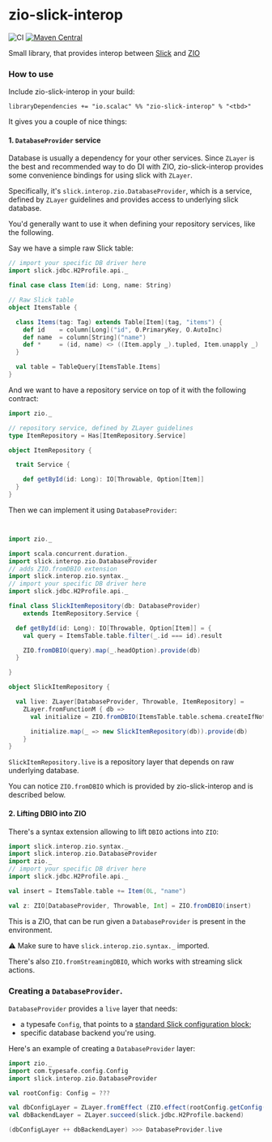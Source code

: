 # zio-slick-interop

![CI](https://github.com/ScalaConsultants/zio-slick-interop/workflows/Scala%20CI/badge.svg)
[![Maven Central](https://img.shields.io/maven-central/v/io.scalac/zio-slick-interop_2.13.svg)](https://github.com/ScalaConsultants/zio-slick-interop)

Small library, that provides interop between [Slick](http://scala-slick.org/) and [ZIO](https://zio.dev/)

### How to use

Include zio-slick-interop in your build:

```
libraryDependencies += "io.scalac" %% "zio-slick-interop" % "<tbd>"
```

It gives you a couple of nice things:

#### 1. `DatabaseProvider` service

Database is usually a dependency for your other services. Since `ZLayer` is the best and recommended way to do DI with ZIO, 
zio-slick-interop provides some convenience bindings for using slick with `ZLayer`.

Specifically, it's `slick.interop.zio.DatabaseProvider`, which is a service, defined by `ZLayer` guidelines and provides access to underlying slick database.

You'd generally want to use it when defining your repository services, like the following.

Say we have a simple raw Slick table:
```scala
// import your specific DB driver here
import slick.jdbc.H2Profile.api._

final case class Item(id: Long, name: String)

// Raw Slick table
object ItemsTable {

  class Items(tag: Tag) extends Table[Item](tag, "items") {
    def id    = column[Long]("id", O.PrimaryKey, O.AutoInc)
    def name  = column[String]("name")
    def *     = (id, name) <> ((Item.apply _).tupled, Item.unapply _)
  }

  val table = TableQuery[ItemsTable.Items]
}
```

And we want to have a repository service on top of it with the following contract:

```scala
import zio._

// repository service, defined by ZLayer guidelines
type ItemRepository = Has[ItemRepository.Service]

object ItemRepository {

  trait Service {

    def getById(id: Long): IO[Throwable, Option[Item]]
  }
}
```

Then we can implement it using `DatabaseProvider`:

```scala


import zio._

import scala.concurrent.duration._
import slick.interop.zio.DatabaseProvider
// adds ZIO.fromDBIO extension
import slick.interop.zio.syntax._
// import your specific DB driver here
import slick.jdbc.H2Profile.api._

final class SlickItemRepository(db: DatabaseProvider)
    extends ItemRepository.Service {

  def getById(id: Long): IO[Throwable, Option[Item]] = {
    val query = ItemsTable.table.filter(_.id === id).result

    ZIO.fromDBIO(query).map(_.headOption).provide(db)
  }

}

object SlickItemRepository {

  val live: ZLayer[DatabaseProvider, Throwable, ItemRepository] =
    ZLayer.fromFunctionM { db =>
      val initialize = ZIO.fromDBIO(ItemsTable.table.schema.createIfNotExists)

      initialize.map(_ => new SlickItemRepository(db)).provide(db)
    }
}
```
`SlickItemRepository.live` is a repository layer that depends on raw underlying database.

You can notice `ZIO.fromDBIO` which is provided by zio-slick-interop and is described below.

#### 2. Lifting DBIO into ZIO

There's a syntax extension allowing to lift `DBIO` actions into `ZIO`:

```scala
import slick.interop.zio.syntax._
import slick.interop.zio.DatabaseProvider
import zio._
// import your specific DB driver here
import slick.jdbc.H2Profile.api._

val insert = ItemsTable.table += Item(0L, "name")

val z: ZIO[DatabaseProvider, Throwable, Int] = ZIO.fromDBIO(insert)
```
This is a ZIO, that can be run given a `DatabaseProvider` is present in the environment.

⚠️ Make sure to have `slick.interop.zio.syntax._` imported.

There's also `ZIO.fromStreamingDBIO`, which works with streaming slick actions.

### Creating a `DatabaseProvider`.

`DatabaseProvider` provides a `live` layer that needs:

* a typesafe `Config`, that points to a [standard Slick configuration block](https://scala-slick.org/doc/3.3.2/api/index.html#slick.jdbc.JdbcBackend$DatabaseFactoryDef@forConfig(String,Config,Driver,ClassLoader):Database);
* specific database backend you're using.

Here's an example of creating a `DatabaseProvider` layer:

```scala
import zio._
import com.typesafe.config.Config
import slick.interop.zio.DatabaseProvider

val rootConfig: Config = ???

val dbConfigLayer = ZLayer.fromEffect (ZIO.effect(rootConfig.getConfig("db")))
val dbBackendLayer = ZLayer.succeed(slick.jdbc.H2Profile.backend)

(dbConfigLayer ++ dbBackendLayer) >>> DatabaseProvider.live
```
